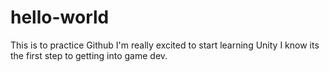 # hello-world
This is to practice Github
I'm really excited to start learning Unity
I know its the first step to getting into game dev.
